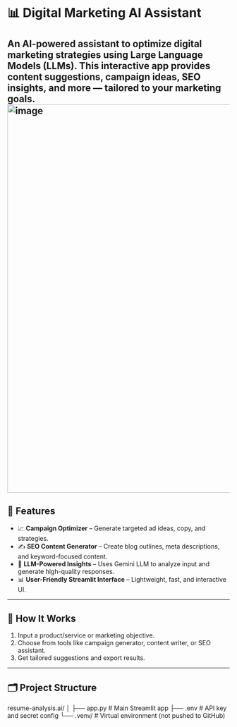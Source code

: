 # 📊 Digital Marketing AI Assistant

An AI-powered assistant to optimize digital marketing strategies using Large Language Models (LLMs). This interactive app provides content suggestions, campaign ideas, SEO insights, and more — tailored to your marketing goals.
<img width="1373" height="881" alt="image" src="https://github.com/user-attachments/assets/6750bb6d-f516-4bc8-a0e3-6af1d311fe5b" />
---

## 🚀 Features

- 📈 **Campaign Optimizer** – Generate targeted ad ideas, copy, and strategies.
- ✍️ **SEO Content Generator** – Create blog outlines, meta descriptions, and keyword-focused content.
- 🤖 **LLM-Powered Insights** – Uses Gemini LLM to analyze input and generate high-quality responses.
- 📊 **User-Friendly Streamlit Interface** – Lightweight, fast, and interactive UI.

---

## 🧠 How It Works

1. Input a product/service or marketing objective.
2. Choose from tools like campaign generator, content writer, or SEO assistant.
3. Get tailored suggestions and export results.

---

## 🗂️ Project Structure

resume-analysis.ai/
│
├── app.py # Main Streamlit app
├── .env # API key and secret config
└── .venv/ # Virtual environment (not pushed to GitHub)

